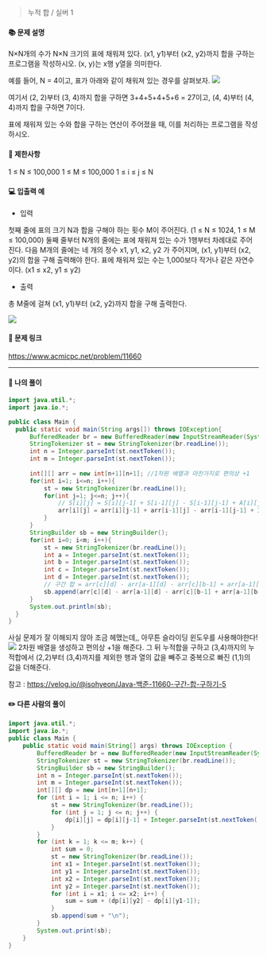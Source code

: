 > 누적 합 / 실버 1

#### 📚 문제 설명
N×N개의 수가 N×N 크기의 표에 채워져 있다. (x1, y1)부터 (x2, y2)까지 합을 구하는 프로그램을 작성하시오. (x, y)는 x행 y열을 의미한다.

예를 들어, N = 4이고, 표가 아래와 같이 채워져 있는 경우를 살펴보자.
![](https://velog.velcdn.com/images/uunew/post/b52ba44d-3aed-4142-8b8a-86d7f9cafd50/image.png)

여기서 (2, 2)부터 (3, 4)까지 합을 구하면 3+4+5+4+5+6 = 27이고, (4, 4)부터 (4, 4)까지 합을 구하면 7이다.

표에 채워져 있는 수와 합을 구하는 연산이 주어졌을 때, 이를 처리하는 프로그램을 작성하시오.

#### 📌 제한사항
1 ≤ N ≤ 100,000
1 ≤ M ≤ 100,000
1 ≤ i ≤ j ≤ N

#### 💻 입출력 예

- 입력

첫째 줄에 표의 크기 N과 합을 구해야 하는 횟수 M이 주어진다. (1 ≤ N ≤ 1024, 1 ≤ M ≤ 100,000) 둘째 줄부터 N개의 줄에는 표에 채워져 있는 수가 1행부터 차례대로 주어진다. 다음 M개의 줄에는 네 개의 정수 x1, y1, x2, y2 가 주어지며, (x1, y1)부터 (x2, y2)의 합을 구해 출력해야 한다. 표에 채워져 있는 수는 1,000보다 작거나 같은 자연수이다. (x1 ≤ x2, y1 ≤ y2)

- 출력

총 M줄에 걸쳐 (x1, y1)부터 (x2, y2)까지 합을 구해 출력한다.

![](https://velog.velcdn.com/images/uunew/post/74344ff0-063f-4616-8fc7-9c5465560be9/image.png)


#### 🔗 문제 링크
https://www.acmicpc.net/problem/11660

---

#### 📝 나의 풀이
``` java
import java.util.*;
import java.io.*;

public class Main {
  public static void main(String args[]) throws IOException{
      BufferedReader br = new BufferedReader(new InputStreamReader(System.in));
      StringTokenizer st = new StringTokenizer(br.readLine());
      int n = Integer.parseInt(st.nextToken());
      int m = Integer.parseInt(st.nextToken());
      
      int[][] arr = new int[n+1][n+1]; //1차원 배열과 마찬가지로 편의상 +1
      for(int i=1; i<=n; i++){
          st = new StringTokenizer(br.readLine());
          for(int j=1; j<=n; j++){
              // S[i][j] = S[i][j-1] + S[i-1][j] - S[i-1][j-1] + A[i][j]
              arr[i][j] = arr[i][j-1] + arr[i-1][j] - arr[i-1][j-1] + Integer.parseInt(st.nextToken());
          }
      }
      StringBuilder sb = new StringBuilder();
      for(int i=0; i<m; i++){
          st = new StringTokenizer(br.readLine());
          int a = Integer.parseInt(st.nextToken());
          int b = Integer.parseInt(st.nextToken());
          int c = Integer.parseInt(st.nextToken());
          int d = Integer.parseInt(st.nextToken());
          // 구간 합 = arr[c][d] - arr[a-1][d] - arr[c][b-1] + arr[a-1][b-1]
          sb.append(arr[c][d] - arr[a-1][d] - arr[c][b-1] + arr[a-1][b-1]).append("\n");
      }
      System.out.println(sb);
  }
}
```
사실 문제가 잘 이해되지 않아 조금 헤맸는데,, 아무튼 슬라이딩 윈도우를 사용해야한다! 
![](https://velog.velcdn.com/images/uunew/post/cf612e3a-3b28-4822-8725-129bd9fc7aef/image.png)
2차원 배열을 생성하고 편의상 +1을 해준다. 그 뒤 누적합을 구하고 (3,4)까지의 누적합에서 (2,2)부터 (3,4)까지를 제외한 행과 열의 값을 빼주고 중복으로 빠진 (1,1)의 값을 더해준다.

참고 : https://velog.io/@isohyeon/Java-백준-11660-구간-합-구하기-5
		

#### ✏️ 다른 사람의 풀이
``` java
import java.util.*;
import java.io.*;
public class Main {
    public static void main(String[] args) throws IOException {
        BufferedReader br = new BufferedReader(new InputStreamReader(System.in));
        StringTokenizer st = new StringTokenizer(br.readLine());
        StringBuilder sb = new StringBuilder();
        int n = Integer.parseInt(st.nextToken());
        int m = Integer.parseInt(st.nextToken());
        int[][] dp = new int[n+1][n+1];
        for (int i = 1; i <= n; i++) {
            st = new StringTokenizer(br.readLine());
            for (int j = 1; j <= n; j++) {
                dp[i][j] = dp[i][j-1] + Integer.parseInt(st.nextToken());
            }
        }
        for (int k = 1; k <= m; k++) {
            int sum = 0;
            st = new StringTokenizer(br.readLine());
            int x1 = Integer.parseInt(st.nextToken());
            int y1 = Integer.parseInt(st.nextToken());
            int x2 = Integer.parseInt(st.nextToken());
            int y2 = Integer.parseInt(st.nextToken());
            for (int i = x1; i <= x2; i++) {
                sum = sum + (dp[i][y2] - dp[i][y1-1]);
            }
            sb.append(sum + "\n");
        }
        System.out.print(sb);
    }
}
```

